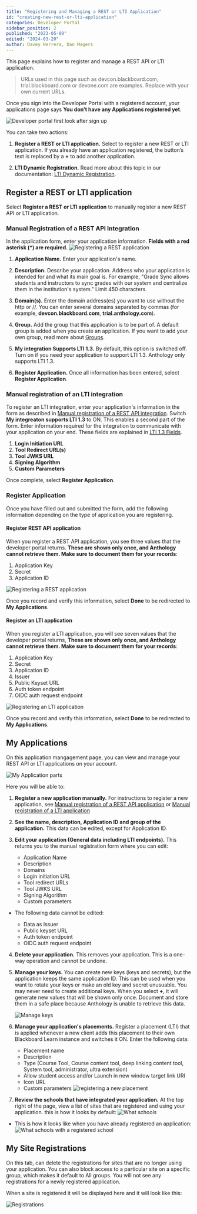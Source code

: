 ```yaml
---
title: "Registering and Managing a REST or LTI Application"
id: "creating-new-rest-or-lti-application"
categories: Developer Portal
sidebar_position: 2
published: "2023-05-09"
edited: "2024-03-20"
author: Davey Herrera, Dan Magers
---
```


This page explains how to register and manage a REST API or LTI application.

> URLs used in this page such as devcon.blackboard.com, trial.blackboard.com or devone.com are examples. Replace with your own current URLs.

Once you sign into the Developer Portal with a registered account, your applications page says **You don’t have any Applications registered yet**.

![Developer portal first look after sign up](/assets/img/create-rest-or-lti-app-1.png)

You can take two actions:

1. **Register a REST or LTI application.** Select to register a new REST or LTI application. If you already have an application registered, the button’s text is replaced by a **+** to add another application.

2. **LTI Dynamic Registration.** Read more about this topic in our documentation: [LTI Dynamic Registration](/docs/blackboard/lti/sanctioned-lti-registration-deployment.md).

## Register a REST or LTI application

Select **Register a REST or LTI application** to manually register a new REST API or LTI application.

### Manual Registration of a REST API Integration

In the application form, enter your application information. **Fields with a red asterisk (\*) are required.**
![Registering a REST application](/assets/img/create-rest-or-lti-app-3.png)

1. **Application Name.** Enter your application's name.

2. **Description.** Describe your application. Address who your application is intended for and what its main goal is. For example, "Grade Sync allows students and instructors to sync grades with our system and centralize them in the institution's system." Limit 450 characters.

3. **Domain(s).** Enter the domain address(es) you want to use without the http or //. You can enter several domains separated by commas (for example, **devcon.blackboard.com**, **trial.anthology.com**).

4. **Group.** Add the group that this application is to be part of. A default group is added when you create an application. If you want to add your own group, read more about [Groups](/docs/developer-portal/creating-and-managing-groups).

5. **My integration Supports LTI 1.3.** By default, this option is switched off. Turn on if you need your application to support LTI 1.3. Anthology only supports LTI 1.3.

6. **Register Application.** Once all information has been entered, select **Register Application**.

### Manual registration of an LTI integration

To register an LTI integration, enter your application's information in the form as described in [Manual registration of a REST API integration](#manual-registration-of-a-rest-api-integration). Switch **My integreaton supports LTI 1.3** to ON. This enables a second part of the form. Enter information required for the integration to communicate with your application on your end. These fields are explained in [LTI 1.3 Fields](/docs/blackboard/lti/getting-started-with-lti.md#lti-13-fields).

1. **Login Initiation URL**
2. **Tool Redirect URL(s)**
3. **Tool JWKS URL**
4. **Signing Algorithm**
5. **Custom Parameters**

Once complete, select **Register Application**.

### Register Application

Once you have filled out and submitted the form, add the following information depending on the type of application you are registering.

#### Register REST API application

When you register a REST API application, you see three values that the developer portal returns. **These are shown only once, and Anthology cannot retrieve them. Make sure to document them for your records**:

1. Application Key
2. Secret
3. Application ID

![Registering a REST application](/assets/img/create-rest-or-lti-app-4.png)

Once you record and verify this information, select **Done** to be redirected to **My Applications**.

#### Register an LTI application

When you register a LTI application, you will see seven values that the developer portal returns, **These are shown only once, and Anthology cannot retrieve them. Make sure to document them for your records**:

1. Application Key
2. Secret
3. Application ID
4. Issuer
5. Public Keyset URL
6. Auth token endpoint
7. OIDC auth request endpoint

![Registering an LTI application](/assets/img/create-rest-or-lti-app-5.png)

Once you record and verify this information, select **Done** to be redirected to **My Applications**.

## My Applications

On this application mangagement page, you can view and manage your REST API or LTI applications on your account.

![My Application parts](/assets/img/create-rest-or-lti-app-7.png)

Here you will be able to:

1. **Register a new application manually.** For instructions to register a new application, see [Manual registration of a REST API application](#manual-registration-of-a-rest-api-integration) or [Manual registration of a LTI application](#manual-registration-of-an-lti-integration)

2. **See the name, description, Application ID and group of the application.** This data can be edited, except for Application ID.

3. **Edit your application (General data including LTI endpoints).** This returns you to the manual registration form where you can edit:

   - Application Name
   - Description
   - Domains
   - Login initiation URL
   - Tool redirect URLs
   - Tool JWKS URL
   - Signing Algorithm
   - Custom parameters

- The following data cannot be edited:

  - Data as Issuer
  - Public keyset URL
  - Auth token endpoint
  - OIDC auth request endpoint

4. **Delete your application.** This removes your application. This is a one-way operation and cannot be undone.

5. **Manage your keys.** You can create new keys (keys and secrets), but the application keeps the same application ID. This can be used when you want to rotate your keys or make an old key and secret unusuable. You may never need to create additional keys. When you select **+**, it will generate new values that will be shown only once. Document and store them in a safe place because Anthology is unable to retrieve this data.

   ![Manage keys](/assets/img/create-rest-or-lti-app-8.png)

6. **Manage your application's placements.** Register a placement (LTI) that is applied whenever a new client adds this placement to their own Blackboard Learn instance and switches it ON. Enter the following data:
   - Placement name
   - Description
   - Type (Course Tool, Course content tool, deep linking content tool, System tool, administrator, ultra extension)
   - Allow student access and/or Launch in new window target link URI
   - Icon URL
   - Custom parameters
     ![registering a new placement](/assets/img/create-rest-or-lti-app-9.png)
7. **Review the schools that have integrated your application.** At the top right of the page, view a list of sites that are registered and using your application. this is how it looks by default:
   ![What schools](/assets/img/create-rest-or-lti-app-10.png)

- This is how it looks like when you have already registered an application:
  ![What schools with a registered school](/assets/img/create-rest-or-lti-app-11.png)

## My Site Registrations

On this tab, can delete the registrations for sites that are no longer using your application. You can also block access to a particular site on a specific group, which makes it default to All groups. You will not see any registrations for a newly registered application.

When a site is registered it will be displayed here and it will look like this:

![Registrations](/assets/img/create-rest-or-lti-app-12.png)
